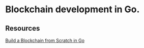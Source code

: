 # Blockchain development in Go.


## Resources
[Build a Blockchain from Scratch in Go](https://web3.coach#book)
